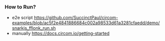 


### How to Run?
* e2e script
  https://github.com/SuccinctPaul/circom-examples/blob/ac5f2e4841886684c002a98533d61a3281cfaedd/demo/snarkjs_fflonk_run.sh
* manually
  https://docs.circom.io/getting-started